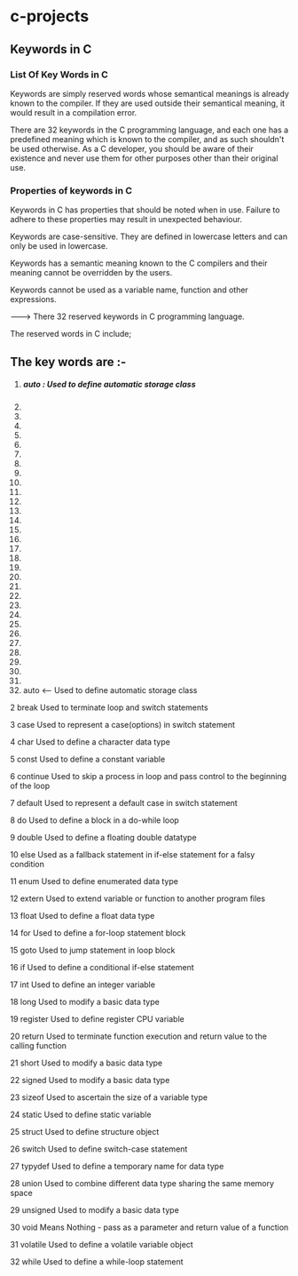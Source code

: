 # c-projects

## Keywords in C
### List Of Key Words in C
Keywords are simply reserved words whose semantical meanings is already known to the compiler. If they are used outside their semantical meaning, it would result in a compilation error.

There are 32 keywords in the C programming language, and each one has a predefined meaning which is known to the compiler, and as such shouldn't be used otherwise. As a C developer, you should be aware of their existence and never use them for other purposes other than their original use.

### Properties of keywords in C

Keywords in C has properties that should be noted when in use. Failure to adhere to these properties may result in unexpected behaviour.

Keywords are case-sensitive. They are defined in lowercase letters and can only be used in lowercase.

Keywords has a semantic meaning known to the C compilers and their meaning cannot be overridden by the users.

Keywords cannot be used as a variable name, function and other expressions.

--->  There 32 reserved keywords in C programming language.

 The reserved words in C include;
## The key words are :-
1. ##### auto : 	Used to define automatic storage class
2.
3.
4.
5.
6.
7.
8.
9.
10.
11.
12.
13.
14.
15.
16.
17.
18.
19.
20.
21.
22.
23.
24.
25.
26.
27.
28.
29.
30.
31.
32. auto <--	Used to define automatic storage class

2	break	Used to terminate loop and switch statements

3	case	Used to represent a case(options) in switch statement

4	char	Used to define a character data type

5	const	Used to define a constant variable

6	continue	Used to skip a process in loop and pass control to the beginning of the loop

7	default	Used to represent a default case in switch statement

8	do	Used to define a block in a do-while loop

9	double	Used to define a floating double datatype

10	else	Used as a fallback statement in if-else statement for a falsy condition

11	enum	Used to define enumerated data type

12	extern	Used to extend variable or function to another program files

13	float	Used to define a float data type

14	for	Used to define a for-loop statement block

15	goto	Used to jump statement in loop block

16	if	Used to define a conditional if-else statement

17	int	Used to define an integer variable

18	long	Used to modify a basic data type

19	register	Used to define register CPU variable

20	return	Used to terminate function execution and return value to the calling function

21	short	Used to modify a basic data type

22	signed	Used to modify a basic data type

23	sizeof	Used to ascertain the size of a variable type

24	static	Used to define static variable

25	struct	Used to define structure object

26	switch	Used to define switch-case statement

27	typydef	Used to define a temporary name for data type

28	union	Used to combine different data type sharing the same memory space

29	unsigned	Used to modify a basic data type

30	void	Means Nothing - pass as a parameter and return value of a function

31	volatile	Used to define a volatile variable object

32	while	Used to define a while-loop statement

